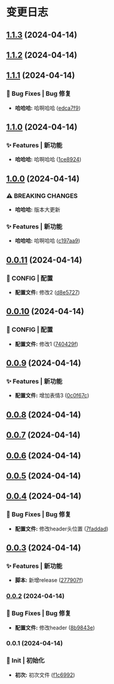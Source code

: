 # 变更日志

## [1.1.3](https://github.com/marioliu2001/test-version/compare/v1.1.2...v1.1.3) (2024-04-14)

## [1.1.2](https://github.com/marioliu2001/test-version/compare/v1.1.1...v1.1.2) (2024-04-14)

## [1.1.1](https://github.com/marioliu2001/test-version/compare/v1.1.0...v1.1.1) (2024-04-14)


### 🐛 Bug Fixes | Bug 修复

* **哈哈哈:** 哈啊哈哈 ([edca7f9](https://github.com/marioliu2001/test-version/commit/edca7f9e7cc77e0ebdbc0e0bce639d97eaa1b125))

## [1.1.0](https://github.com/marioliu2001/test-version/compare/v1.0.0...v1.1.0) (2024-04-14)


### ✨ Features | 新功能

* **哈哈哈:** 哈啊哈哈 ([1ce8924](https://github.com/marioliu2001/test-version/commit/1ce8924e199775330744ea82e95ac679a0c1e7f4))

## [1.0.0](https://github.com/marioliu2001/test-version/compare/v0.0.11...v1.0.0) (2024-04-14)


### ⚠ BREAKING CHANGES

* **哈哈哈:** 版本大更新

### ✨ Features | 新功能

* **哈哈哈:** 哈啊哈哈 ([c197aa9](https://github.com/marioliu2001/test-version/commit/c197aa9560eda2049d143cf80a50aacfeec89caf))

## [0.0.11](https://github.com/marioliu2001/test-version/compare/v0.0.10...v0.0.11) (2024-04-14)


### 🔨 CONFIG | 配置

* **配置文件:** 修改2 ([d8e5727](https://github.com/marioliu2001/test-version/commit/d8e5727743b17efd4203792f13fff581652abd77))

## [0.0.10](https://github.com/marioliu2001/test-version/compare/v0.0.9...v0.0.10) (2024-04-14)


### 🔨 CONFIG | 配置

* **配置文件:** 修改1 ([740429f](https://github.com/marioliu2001/test-version/commit/740429f9017bf24faba3d12b9d42a45f02dd2701))

## [0.0.9](https://github.com/marioliu2001/test-version/compare/v0.0.8...v0.0.9) (2024-04-14)


### ✨ Features | 新功能

* **配置文件:** 增加表情3 ([0c0f67c](https://github.com/marioliu2001/test-version/commit/0c0f67c086707e9ffba6169b4ff82c3b575a8d8d))

## [0.0.8](https://github.com/marioliu2001/test-version/compare/v0.0.7...v0.0.8) (2024-04-14)

## [0.0.7](https://github.com/marioliu2001/test-version/compare/v0.0.6...v0.0.7) (2024-04-14)

## [0.0.6](https://github.com/marioliu2001/test-version/compare/v0.0.5...v0.0.6) (2024-04-14)

## [0.0.5](https://github.com/marioliu2001/test-version/compare/v0.0.4...v0.0.5) (2024-04-14)

## [0.0.4](https://github.com/marioliu2001/test-version/compare/v0.0.3...v0.0.4) (2024-04-14)


### 🐛 Bug Fixes | Bug 修复

* **配置文件:** 修改header头位置 ([7faddad](https://github.com/marioliu2001/test-version/commit/7faddad42a0a62e2e4d868c7d9d289d1ffad0047))

## [0.0.3](https://github.com/marioliu2001/test-version/compare/v0.0.2...v0.0.3) (2024-04-14)


### ✨ Features | 新功能

* **脚本:** 新增release ([277907f](https://github.com/marioliu2001/test-version/commit/277907fa6fbba2e4a9e83ebc341de1ea2951a89d))


### [0.0.2](https://github.com/marioliu2001/test-version/compare/v0.0.1...v0.0.2) (2024-04-14)


### 🐛 Bug Fixes | Bug 修复

* **配置文件:** 修改header ([8b9843e](https://github.com/marioliu2001/test-version/commit/8b9843ed2a41fbd84f495dd4dd7bc8d68581fd5b))

### 0.0.1 (2024-04-14)


### 🎉 Init | 初始化

* **初次:** 初次文件 ([f1c6992](https://github.com/marioliu2001/test-version/commit/f1c699200a55096a08169398ed22d2b7e7658828))
